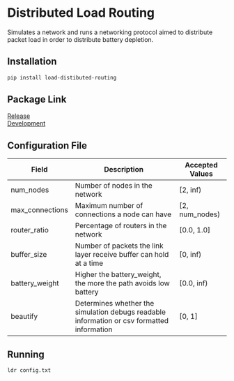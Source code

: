# Distributed Load Routing
Simulates a network and runs a networking protocol aimed to distribute packet load in order to distribute battery depletion.

## Installation
```bash
pip install load-distibuted-routing
```

## Package Link
[Release](https://pypi.org/project/load-distributed-routing/)\
[Development](https://test.pypi.org/project/load-distributed-routing/)

## Configuration File

| Field | Description | Accepted Values |
| ----- |------------ | --------------- |
| num_nodes | Number of nodes in the network | [2, inf) |
| max_connections | Maximum number of connections a node can have | [2, num_nodes) |
| router_ratio | Percentage of routers in the network | [0.0, 1.0] |
| buffer_size | Number of packets the link layer receive buffer can hold at a time | [0, inf) |
| battery_weight | Higher the battery_weight, the more the path avoids low battery | [0.0, inf) |
| beautify | Determines whether the simulation debugs readable information or csv formatted information | [0, 1] |

## Running
```bash
ldr config.txt
```
